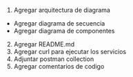 
1. Agregar arquitectura de diagrama
- Agregar diagrama de secuencia
- Agregar diagrama de componentes
2. Agregar README.md
3. Agregar curl para ejecutar los servicios
4. Adjuntar postman collection
5. Agregar comentarios de codigo
